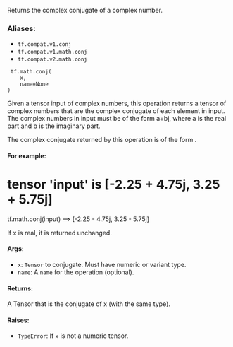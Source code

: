 
Returns the complex conjugate of a complex number.
### Aliases:
- `tf.compat.v1.conj`
- `tf.compat.v1.math.conj`
- `tf.compat.v2.math.conj`

```
 tf.math.conj(
    x,
    name=None
)
```

Given a tensor input of complex numbers, this operation returns a tensor of complex numbers that are the complex conjugate of each element in input. The complex numbers in input must be of the form a+bj, where a is the real part and b is the imaginary part.

The complex conjugate returned by this operation is of the form .
#### For example:
# tensor 'input' is [-2.25 + 4.75j, 3.25 + 5.75j]

tf.math.conj(input) ==> [-2.25 - 4.75j, 3.25 - 5.75j]

If x is real, it is returned unchanged.
#### Args:
- `x`: `Tensor` to conjugate. Must have numeric or variant type.
- `name`: A `name` for the operation (optional).
#### Returns:

A Tensor that is the conjugate of x (with the same type).
#### Raises:
- `TypeError`: If `x` is not a numeric tensor.
